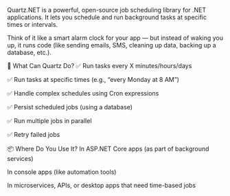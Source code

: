 Quartz.NET is a powerful, open-source job scheduling library for .NET applications. It lets you schedule and run background tasks at specific times or intervals.

Think of it like a smart alarm clock for your app — but instead of waking you up, it runs code (like sending emails, SMS, cleaning up data, backing up a database, etc.).

🧰 What Can Quartz Do?
✅ Run tasks every X minutes/hours/days

✅ Run tasks at specific times (e.g., “every Monday at 8 AM”)

✅ Handle complex schedules using Cron expressions

✅ Persist scheduled jobs (using a database)

✅ Run multiple jobs in parallel

✅ Retry failed jobs

📦 Where Do You Use It?
In ASP.NET Core apps (as part of background services)

In console apps (like automation tools)

In microservices, APIs, or desktop apps that need time-based jobs
